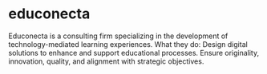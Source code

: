 # educonecta
Educonecta is a consulting firm specializing in the development of technology-mediated learning experiences. What they do: Design digital solutions to enhance and support educational processes. Ensure originality, innovation, quality, and alignment with strategic objectives.

